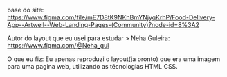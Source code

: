 base do site: https://www.figma.com/file/mE7D8tK9NKhBmYNjyqKrhP/Food-Delivery-App--Artwell--Web-Landing-Pages-(Community)?node-id=8%3A2

Autor do layout que eu usei para estudar > Neha Guleira: https://www.figma.com/@Neha_gul

O que eu fiz: Eu apenas reproduzi o layout(ja pronto) que era uma imagem para uma pagina web, utilizando as técnologias HTML CSS.